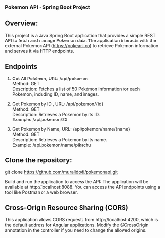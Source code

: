 ### Pokemon API - Spring Boot Project  

## Overview:  
This project is a Java Spring Boot application that provides a simple REST API to fetch and manage Pokemon data. The application interacts with the external Pokemon API (https://pokeapi.co) to retrieve Pokemon information and serves it via HTTP endpoints.  

## Endpoints  
1. Get All Pokémon, URL: /api/pokemon  
Method: GET  
Description: Fetches a list of 50 Pokémon information for each Pokemon, including ID, name, and images. 

2. Get Pokemon by ID , URL: /api/pokemon/{id}  
Method: GET  
Description: Retrieves a Pokemon by its ID.  
Example: /api/pokemon/25  

3. Get Pokemon by Name, URL: /api/pokemon/name/{name}  
Method: GET  
Description: Retrieves a Pokemon by its name.  
Example: /api/pokemon/name/pikachu

## Clone the repository: 
git clone https://github.com/muralidodi/pokemonapi.git

Build and run the application to access the API: The application will be available at http://localhost:8088. You can access the API endpoints using a tool like Postman or a web browser.  

## Cross-Origin Resource Sharing (CORS)  
This application allows CORS requests from http://localhost:4200, which is the default address for Angular applications. Modify the @CrossOrigin annotation in the controller if you need to change the allowed origins. 
